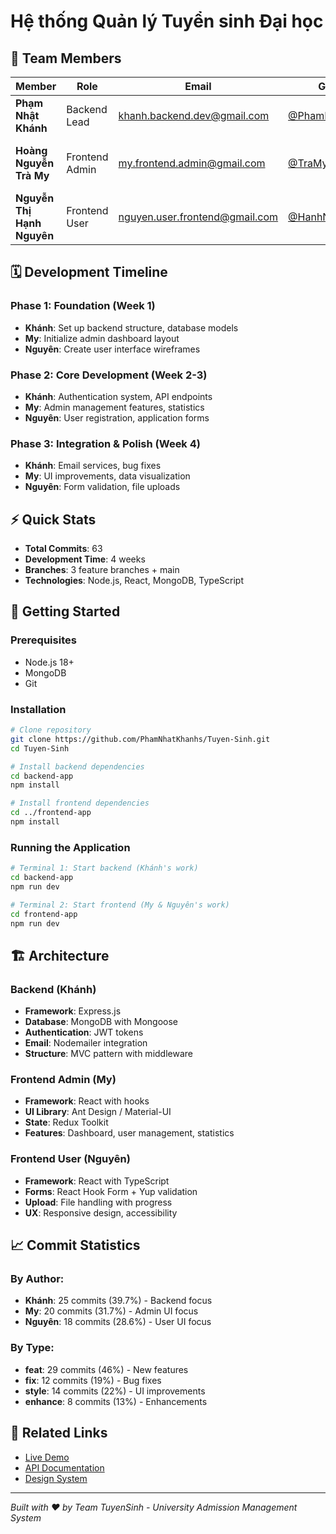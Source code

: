 # Hệ thống Quản lý Tuyển sinh Đại học

## 👥 Team Members

| Member | Role | Email | GitHub | Contribution |
|--------|------|-------|--------|--------------|
| **Phạm Nhật Khánh** | Backend Lead | khanh.backend.dev@gmail.com | [@PhamNhatKhanhs](https://github.com/PhamNhatKhanhs) | Backend APIs, Authentication, Database |
| **Hoàng Nguyễn Trà My** | Frontend Admin | my.frontend.admin@gmail.com | [@TraMyAdmin](https://github.com/TraMyAdmin) | Admin Dashboard, Management UI |
| **Nguyễn Thị Hạnh Nguyên** | Frontend User | nguyen.user.frontend@gmail.com | [@HanhNguyenUser](https://github.com/HanhNguyenUser) | User Interface, Application Forms |

## 🗓️ Development Timeline

### Phase 1: Foundation (Week 1)
- **Khánh**: Set up backend structure, database models
- **My**: Initialize admin dashboard layout
- **Nguyên**: Create user interface wireframes

### Phase 2: Core Development (Week 2-3)
- **Khánh**: Authentication system, API endpoints
- **My**: Admin management features, statistics
- **Nguyên**: User registration, application forms

### Phase 3: Integration & Polish (Week 4)
- **Khánh**: Email services, bug fixes
- **My**: UI improvements, data visualization
- **Nguyên**: Form validation, file uploads

## ⚡ Quick Stats
- **Total Commits**: 63
- **Development Time**: 4 weeks
- **Branches**: 3 feature branches + main
- **Technologies**: Node.js, React, MongoDB, TypeScript

## 🚀 Getting Started

### Prerequisites
- Node.js 18+
- MongoDB
- Git

### Installation
```bash
# Clone repository
git clone https://github.com/PhamNhatKhanhs/Tuyen-Sinh.git
cd Tuyen-Sinh

# Install backend dependencies
cd backend-app
npm install

# Install frontend dependencies  
cd ../frontend-app
npm install
```

### Running the Application
```bash
# Terminal 1: Start backend (Khánh's work)
cd backend-app
npm run dev

# Terminal 2: Start frontend (My & Nguyên's work)
cd frontend-app
npm run dev
```

## 🏗️ Architecture

### Backend (Khánh)
- **Framework**: Express.js
- **Database**: MongoDB with Mongoose
- **Authentication**: JWT tokens
- **Email**: Nodemailer integration
- **Structure**: MVC pattern with middleware

### Frontend Admin (My) 
- **Framework**: React with hooks
- **UI Library**: Ant Design / Material-UI
- **State**: Redux Toolkit
- **Features**: Dashboard, user management, statistics

### Frontend User (Nguyên)
- **Framework**: React with TypeScript
- **Forms**: React Hook Form + Yup validation
- **Upload**: File handling with progress
- **UX**: Responsive design, accessibility

## 📈 Commit Statistics

### By Author:
- **Khánh**: 25 commits (39.7%) - Backend focus
- **My**: 20 commits (31.7%) - Admin UI focus  
- **Nguyên**: 18 commits (28.6%) - User UI focus

### By Type:
- **feat**: 29 commits (46%) - New features
- **fix**: 12 commits (19%) - Bug fixes
- **style**: 14 commits (22%) - UI improvements
- **enhance**: 8 commits (13%) - Enhancements

## 🔗 Related Links
- [Live Demo](https://tuyen-sinh-demo.vercel.app)
- [API Documentation](https://api-docs.tuyen-sinh.com)
- [Design System](https://design.tuyen-sinh.com)

---
*Built with ❤️ by Team TuyenSinh - University Admission Management System*
